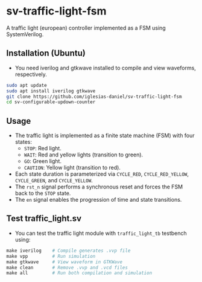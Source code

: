 # sv-traffic-light-fsm
A traffic light (european) controller implemented as a FSM using SystemVerilog.

## Installation (Ubuntu)

- You need iverilog and gtkwave installed to compile and view waveforms, respectively.

```bash
sudo apt update
sudo apt install iverilog gtkwave
git clone https://github.com/iglesias-daniel/sv-traffic-light-fsm
cd sv-configurable-updown-counter
```
## Usage

- The traffic light is implemented as a finite state machine (FSM) with four states:
    - `STOP`: Red light.
    - `WAIT`: Red and yellow lights (transition to green).
    - `GO`: Green light.
    - `CAUTION`: Yellow light (transition to red).
- Each state duration is parameterized via `CYCLE_RED`, `CYCLE_RED_YELLOW`, `CYCLE_GREEN`, and `CYCLE_YELLOW`.
- The `rst_n` signal performs a synchronous reset and forces the FSM back to the `STOP` state.
- The `en` signal enables the progression of time and state transitions.

## Test traffic_light.sv

- You can test the traffic light module with `traffic_light_tb` testbench using:

```makefile
make iverilog    # Compile generates .vvp file
make vpp         # Run simulation
make gtkwave     # View waveform in GTKWave
make clean       # Remove .vvp and .vcd files
make all         # Run both compilation and simulation
```
